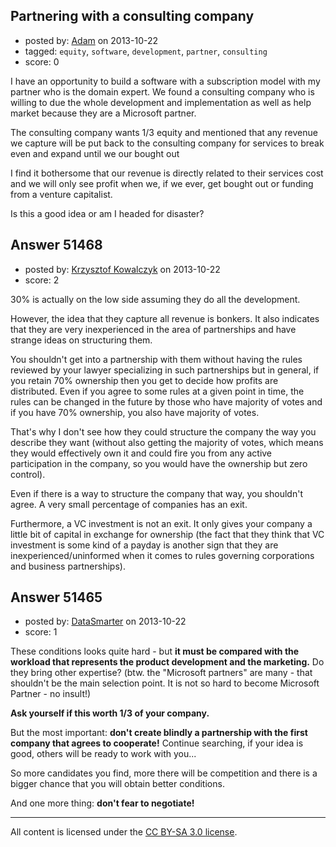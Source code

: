 ## Partnering with a consulting company

- posted by: [Adam](https://stackexchange.com/users/-1/28369-adam) on 2013-10-22
- tagged: `equity`, `software`, `development`, `partner`, `consulting`
- score: 0

<p>I have an opportunity to build a software with a subscription model with my partner who is the domain expert. We found a consulting company who is willing to due the whole development and implementation as well as help market because they are a Microsoft partner. </p>

<p>The consulting company wants 1/3 equity and mentioned that any revenue we capture will be put back to the consulting company for services to break even and expand until we our bought out</p>

<p>I find it bothersome that our revenue is directly related to their services cost and we will only see profit when we, if we ever, get bought out or funding from a venture capitalist.</p>

<p>Is this a good idea or am I headed for disaster?</p>



## Answer 51468

- posted by: [Krzysztof Kowalczyk](https://stackexchange.com/users/-1/3945-krzysztof-kowalczyk) on 2013-10-22
- score: 2

<p>30% is actually on the low side assuming they do all the development.</p>

<p>However, the idea that they capture all revenue is bonkers. It also indicates that they are very inexperienced in the area of partnerships and have strange ideas on structuring them.</p>

<p>You shouldn't get into a partnership with them without having the rules reviewed by your lawyer specializing in such partnerships but in general, if you retain 70% ownership then you get to decide how profits are distributed. Even if you agree to some rules at a given point in time, the rules can be changed in the future by those who have majority of votes and if you have 70% ownership, you also have majority of votes.</p>

<p>That's why I don't see how they could structure the company the way you describe they want (without also getting the majority of votes, which means they would effectively own it and could fire you from any active participation in the company, so you would have the ownership but zero control).</p>

<p>Even if there is a way to structure the company that way, you shouldn't agree. A very small percentage of companies has an exit.</p>

<p>Furthermore, a VC investment is not an exit. It only gives your company a little bit of capital in exchange for ownership (the fact that they think that VC investment is some kind of a payday is another sign that they are inexperienced/uninformed when it comes to rules governing corporations and business partnerships).</p>



## Answer 51465

- posted by: [DataSmarter](https://stackexchange.com/users/-1/27274-datasmarter) on 2013-10-22
- score: 1

<p>These conditions looks quite hard - but <strong>it must be compared with the workload that represents the product development and the marketing.</strong> Do they bring other expertise? (btw. the "Microsoft partners" are many - that shouldn't be the main selection point. It is not so hard to become Microsoft Partner - no insult!)</p>

<p><strong>Ask yourself if this worth 1/3 of your company.</strong></p>

<p>But the most important: <strong>don't create blindly a partnership with the first company that agrees to cooperate!</strong> Continue searching, if your idea is good, others will be ready to work with you...</p>

<p>So more candidates you find, more there will be competition and there is a bigger chance that you will obtain better conditions.</p>

<p>And one more thing: <strong>don't fear to negotiate!</strong> </p>




---

All content is licensed under the [CC BY-SA 3.0 license](https://creativecommons.org/licenses/by-sa/3.0/).
